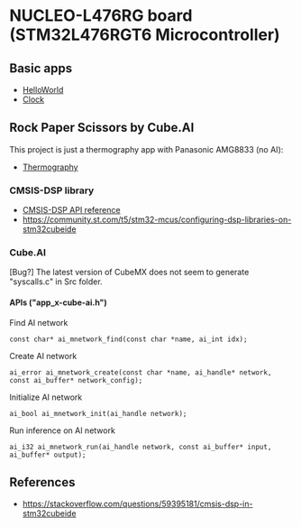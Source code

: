 # NUCLEO-L476RG board (STM32L476RGT6 Microcontroller)

## Basic apps

- [HelloWorld](HelloWorld)
- [Clock](Clock)

## Rock Paper Scissors by Cube.AI

This project is just a thermography app with Panasonic AMG8833 (no AI):
- [Thermography](Thermography)

### CMSIS-DSP library

- [CMSIS-DSP API reference](https://www.keil.com/pack/doc/CMSIS/DSP/html/index.html)
- https://community.st.com/t5/stm32-mcus/configuring-dsp-libraries-on-stm32cubeide

### Cube.AI

[Bug?] The latest version of CubeMX does not seem to generate "syscalls.c" in Src folder.

#### APIs ("app_x-cube-ai.h")

Find AI network
```
const char* ai_mnetwork_find(const char *name, ai_int idx);
```

Create AI network
```
ai_error ai_mnetwork_create(const char *name, ai_handle* network, const ai_buffer* network_config);
```

Initialize AI network
```
ai_bool ai_mnetwork_init(ai_handle network);
```

Run inference on AI network
```
ai_i32 ai_mnetwork_run(ai_handle network, const ai_buffer* input, ai_buffer* output);
```

## References

- https://stackoverflow.com/questions/59395181/cmsis-dsp-in-stm32cubeide
